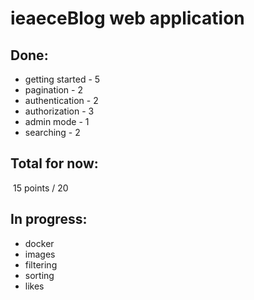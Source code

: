 # ieaeceBlog web application

## Done: 

+ getting started - 5
+ pagination - 2
+ authentication - 2
+ authorization - 3
+ admin mode - 1
+ searching - 2 

## Total for now: 

​			15 points / 20

## In progress:

+ docker
+ images
+ filtering 
+ sorting
+ likes
